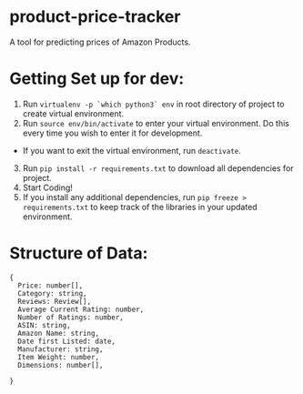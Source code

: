 # product-price-tracker
A tool for predicting prices of Amazon Products.

# Getting Set up for dev:
1. Run ``virtualenv -p `which python3` env`` in root directory of project to create virtual environment.
2. Run `source env/bin/activate` to enter your virtual environment. Do this every time you wish to enter it for development.
  * If you want to exit the virtual environment, run `deactivate`.
3. Run `pip install -r requirements.txt` to download all dependencies for project.
4. Start Coding!
5. If you install any additional dependencies, run `pip freeze > requirements.txt` to keep track of the libraries in your updated environment.

# Structure of Data:

```
{
  Price: number[],
  Category: string,
  Reviews: Review[],
  Average Current Rating: number,
  Number of Ratings: number,
  ASIN: string,
  Amazon Name: string,
  Date first Listed: date,
  Manufacturer: string,
  Item Weight: number,
  Dimensions: number[],

}
```
